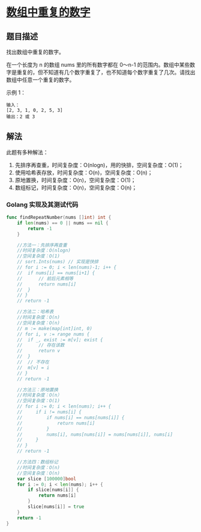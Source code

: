 # [数组中重复的数字](https://leetcode-cn.com/problems/majority-element)

## 题目描述

找出数组中重复的数字。

在一个长度为 n 的数组 nums 里的所有数字都在 0～n-1 的范围内。数组中某些数字是重复的，但不知道有几个数字重复了，也不知道每个数字重复了几次。请找出数组中任意一个重复的数字。

示例 1：

```
输入：
[2, 3, 1, 0, 2, 5, 3]
输出：2 或 3 
```

## 解法

此题有多种解法：

1. 先排序再查重，时间复杂度：O(nlogn)，用的快排，空间复杂度：O(1)；
2. 使用哈希表存放，时间复杂度：O(n)，空间复杂度：O(n)；
3. 原地置换，时间复杂度：O(n)，空间复杂度：O(1)；
4. 数组标记，时间复杂度：O(n)，空间复杂度：O(n)；

### Golang 实现及其测试代码

```go
func findRepeatNumber(nums []int) int {
    if len(nums) == 0 || nums == nil {
        return -1
    }

    //方法一：先排序再查重
    //时间复杂度：O(nlogn)
    //空间复杂度：O(1)
    // sort.Ints(nums) // 实现是快排
	// for i := 0; i < len(nums)-1; i++ {
	// 	if nums[i] == nums[i+1] {
	// 		// 前后元素相等
	// 		return nums[i]
	// 	}
	// }
	// return -1

    //方法二：哈希表
    //时间复杂度：O(n)
    //空间复杂度：O(n)
    // m := make(map[int]int, 0)
	// for i, v := range nums {
	// 	if _, exist := m[v]; exist {
	// 		// 存在该数
	// 		return v
	// 	}
	// 	// 不存在
	// 	m[v] = i
	// }
	// return -1

    //方法三：原地置换
    //时间复杂度：O(n）
    //空间复杂度：O(1)
    // for i := 0; i < len(nums); i++ {
    //     if i != nums[i] {
    //         if nums[i] == nums[nums[i]] {
    //             return nums[i]
    //         }
    //         nums[i], nums[nums[i]] = nums[nums[i]], nums[i]
    //     }
    // }
    // return -1

    //方法四：数组标记
    //时间复杂度：O(n)
    //空间复杂度：O(n)
    var slice [100000]bool
    for i := 0; i < len(nums); i++ {
        if slice[nums[i]] {
            return nums[i]
        }
        slice[nums[i]] = true
    }
    return -1
}
```
